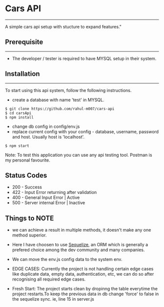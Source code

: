 # Cars API
***
A simple cars api setup with stucture to expand features."

## Prerequisite
***
* The developer / tester is required to have MYSQL setup in their system.

## Installation
***
To start using this api system, follow the following instructions. 

* create a database with name 'test' in MYSQL.
```
$ git clone https://github.com/rahul-m007/cars-api
$ cd carsApi
$ npm install
```
* change db config in config/env.js
* replace current config with your config - database, username, password and host. Usually host is 'localhost'.
```
$ npm start
```
Note: To test this application you can use any api testing tool. Postman is my personal favourite.

## Status Codes
* 200 - Success
* 422 - Input Error returning after validation
* 400 - General Input Error | Active
* 500 - Server internal Error | Inactive


## Things to NOTE
* we can achieve a result in multiple methods, it doesn't make any one method superior.
* Here I have choosen to use [Sequelize]("https://sequelize.org/"), an ORM which is generally a prefered choice among the dev community and many companies.
* We can move the env.js config data to the system env.

* EDGE CASES: Currently the project is not handling certain edge cases like duplicate data, empty data, authentication, etc, we can do so after recognising all required edge cases.

* Fresh Start: The project starts clean by dropinng the table everytime the project restarts.To keep the previous data in db change 'force' to false in the sequelize sync.
ie, line 15 in server.js 